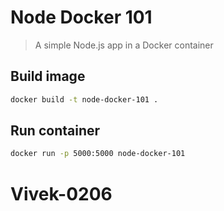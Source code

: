 # Node Docker 101

> A simple Node.js app in a Docker container

## Build image

```bash
docker build -t node-docker-101 .
```

## Run container

```bash
docker run -p 5000:5000 node-docker-101
```

# Vivek-0206

